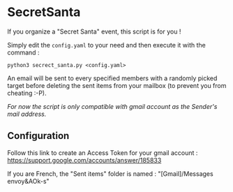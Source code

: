 # SecretSanta

If you organize a "Secret Santa" event, this script is for you !

Simply edit the ```config.yaml``` to your need and then execute it with the command :

```
python3 secrect_santa.py <config.yaml>
```

An email will be sent to every specified members with a randomly picked target before deleting the sent items from your mailbox (to prevent you from cheating :-P).

*For now the script is only compatible with gmail account as the Sender's mail address.*

## Configuration

Follow this link to create an Access Token for your gmail account :
https://support.google.com/accounts/answer/185833

If you are French, the "Sent items" folder is named :  "[Gmail]/Messages envoy&AOk-s"

